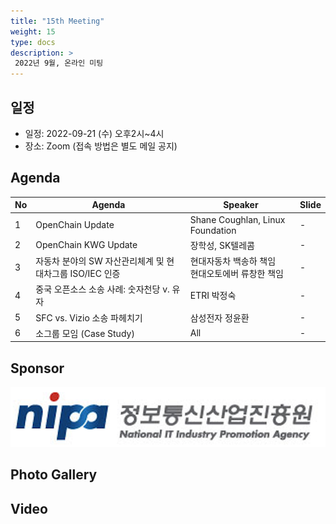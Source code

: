 ```yaml
---
title: "15th Meeting"
weight: 15
type: docs
description: >
 2022년 9월, 온라인 미팅
---
```


## 일정

* 일정: 2022-09-21 (수) 오후2시~4시
* 장소: Zoom (접속 방법은 별도 메일 공지)

## Agenda
| No | Agenda           | Speaker | Slide |
|----|-----------------|------|------|
| 1  | OpenChain Update  | 	Shane Coughlan, Linux Foundation | - |
| 2  | OpenChain KWG Update | 장학성, SK텔레콤 | - |
| 3  | 자동차 분야의 SW 자산관리체계 및 현대차그룹 ISO/IEC 인증 | 현대자동차 백송하 책임<br>현대오토에버 류창한 책임 | - |
| 4  | 중국 오픈소스 소송 사례: 숫자천당 v. 유자 | ETRI 박정숙 | - |
| 5  | SFC vs. Vizio 소송 파헤치기 | 삼성전자 정윤환 | - |
| 6  | 소그룹 모임 (Case Study) | All | - |


## Sponsor
![nipa](./nipg-logo.png)

## Photo Gallery

## Video


